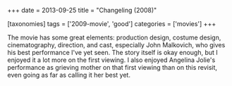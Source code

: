 +++
date = 2013-09-25
title = "Changeling (2008)"

[taxonomies]
tags = ['2009-movie', 'good']
categories = ['movies']
+++

The movie has some great elements: production design, costume design,
cinematography, direction, and cast, especially John Malkovich, who
gives his best performance I\'ve yet seen. The story itself is okay
enough, but I enjoyed it a lot more on the first viewing. I also enjoyed
Angelina Jolie\'s performance as grieving mother on that first viewing
than on this revisit, even going as far as calling it her best yet.
